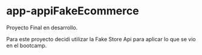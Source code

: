 # app-appiFakeEcommerce

Proyecto Final en desarrollo.

Para este proyecto decidi utilizar la Fake Store Api para aplicar lo que se vio en el bootcamp. 

